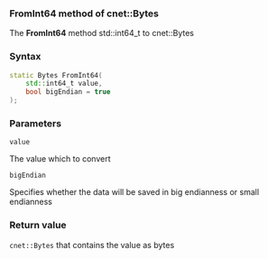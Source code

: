 ### FromInt64 method of cnet::Bytes

The **FromInt64** method std::int64_t to cnet::Bytes

### Syntax
```C++
static Bytes FromInt64(
    std::int64_t value, 
    bool bigEndian = true
);
```

### Parameters
`value` 

The value which to convert

`bigEndian`

Specifies whether the data will be saved in big endianness or small endianness

### Return value
`cnet::Bytes` that contains the value as bytes